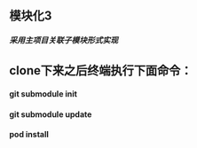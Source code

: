## 模块化3
##### 采用主项目关联子模块形式实现

## clone下来之后终端执行下面命令：
#### git submodule init
#### git submodule update
#### pod install
